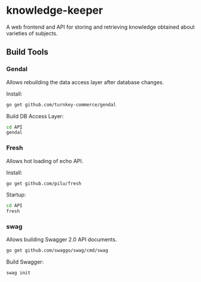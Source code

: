 # knowledge-keeper

A web frontend and API for storing and retrieving knowledge obtained about varieties of subjects.

## Build Tools

### Gendal

Allows rebuilding the data access layer after database changes.

Install:

```sh
go get github.com/turnkey-commerce/gendal
```

Build DB Access Layer:

```sh
cd API
gendal
```

### Fresh

Allows hot loading of echo API.

Install:

```sh
go get github.com/pilu/fresh
```

Startup:

```sh
cd API
fresh
```

### swag

Allows building Swagger 2.0 API documents.

```sh
go get github.com/swaggo/swag/cmd/swag
```

Build Swagger:

```sh
swag init
```
